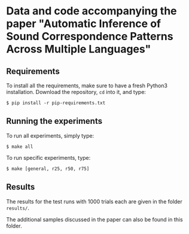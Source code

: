 # Data and code accompanying the paper "Automatic Inference of Sound Correspondence Patterns Across Multiple Languages"

## Requirements

To install all the requirements, make sure to have a fresh Python3 installation. Download the repository, `cd` into it, and type:

```shell
$ pip install -r pip-requirements.txt
```

## Running the experiments

To run all experiments, simply type:

```shell
$ make all
```

To run specific experiments, type:

```shell
$ make [general, r25, r50, r75]
```

## Results

The results for the test runs with 1000 trials each are given in the folder `results/`. 

The additional samples discussed in the paper can also be found in this folder.

